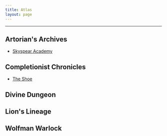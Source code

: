 ```yaml
---
title: Atlas
layout: page
---
```


---

## Artorian's Archives
- [Skyspear Academy](_Atlas/Skyspear%20Academy.md)


## Completionist Chronicles
- [The Shoe](_Atlas/TheShoe.md)

## Divine Dungeon

## Lion's Lineage

## Wolfman Warlock